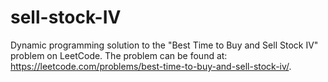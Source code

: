 # sell-stock-IV
Dynamic programming solution to the "Best Time to Buy and Sell Stock IV" problem on LeetCode. The problem can be found at: https://leetcode.com/problems/best-time-to-buy-and-sell-stock-iv/.

